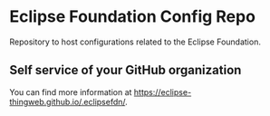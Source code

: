 # Eclipse Foundation Config Repo

Repository to host configurations related to the Eclipse Foundation.

## Self service of your GitHub organization

You can find more information at <https://eclipse-thingweb.github.io/.eclipsefdn/>.
